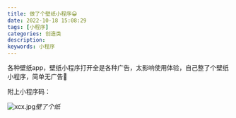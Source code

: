 ```yaml
---
title: 做了个壁纸小程序😀
date: 2022-10-18 15:08:29
tags: [小程序]
categories: 创造类
description:
keywords: 小程序
---
```


各种壁纸app，壁纸小程序打开全是各种广告，太影响使用体验，自己整了个壁纸小程序，简单无广告🤣

附上小程序码：

![xcx.jpg](https://img.lkxin.cn/tu/2022/10/18/634e537320ee3.jpg)_壁了个纸_

<!-- more -->